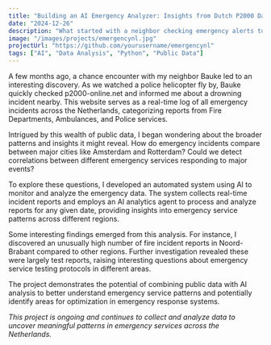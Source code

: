 ```yaml
---
title: "Building an AI Emergency Analyzer: Insights from Dutch P2000 Data"
date: "2024-12-26"
description: "What started with a neighbor checking emergency alerts turned into a deep dive into patterns across Dutch emergency services. Using AI to analyze P2000 data revealed unexpected patterns - from regional response differences between Amsterdam and Rotterdam to weird testing patterns in Noord Brabant"
image: "/images/projects/emergencynl.jpg"
projectUrl: "https://github.com/yourusername/emergencynl"
tags: ["AI", "Data Analysis", "Python", "Public Data"]
---
```


A few months ago, a chance encounter with my neighbor Bauke led to an interesting discovery. As we watched a police helicopter fly by, Bauke quickly checked p2000-online.net and informed me about a drowning incident nearby. This website serves as a real-time log of all emergency incidents across the Netherlands, categorizing reports from Fire Departments, Ambulances, and Police services.

Intrigued by this wealth of public data, I began wondering about the broader patterns and insights it might reveal. How do emergency incidents compare between major cities like Amsterdam and Rotterdam? Could we detect correlations between different emergency services responding to major events?

To explore these questions, I developed an automated system using AI to monitor and analyze the emergency data. The system collects real-time incident reports and employs an AI analytics agent to process and analyze reports for any given date, providing insights into emergency service patterns across different regions.

Some interesting findings emerged from this analysis. For instance, I discovered an unusually high number of fire incident reports in Noord-Brabant compared to other regions. Further investigation revealed these were largely test reports, raising interesting questions about emergency service testing protocols in different areas.

The project demonstrates the potential of combining public data with AI analysis to better understand emergency service patterns and potentially identify areas for optimization in emergency response systems.

*This project is ongoing and continues to collect and analyze data to uncover meaningful patterns in emergency services across the Netherlands.*